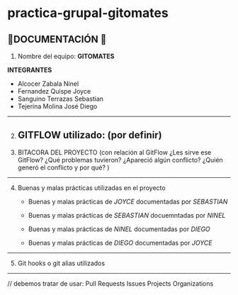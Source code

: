 # practica-grupal-gitomates

## 🍅DOCUMENTACIÓN 🍅

1. Nombre del equipo: **GITOMATES**
   
**INTEGRANTES**
- Alcocer Zabala Ninel 
- Fernandez Quispe Joyce 
- Sanguino Terrazas Sebastian
- Tejerina Molina José Diego
---
    
2. GITFLOW utilizado: (por definir) 
   ---
3. BITACORA DEL PROYECTO (con relación al GitFlow ¿Les sirve ese GitFlow? ¿Qué problemas tuvieron? ¿Apareció algún conflicto? ¿Quién generó el conflicto y por qué?
)




---
4. Buenas y malas prácticas utilizadas en el proyecto
     - Buenas y malas prácticas de *JOYCE* documentadas por *SEBASTIAN*
       
     - Buenas y malas prácticas de *SEBASTIAN* docuemntadas por *NINEL*
       
     - Buenas y malas prácticas de *NINEL* documentadas por *DIEGO*
       
     - Buenas y malas prácticas de *DIEGO* documentadas por *JOYCE*
       
---
5. Git hooks o git alias utilizados
---
// debemos tratar de usar: Pull Requests
Issues
Projects
Organizations
